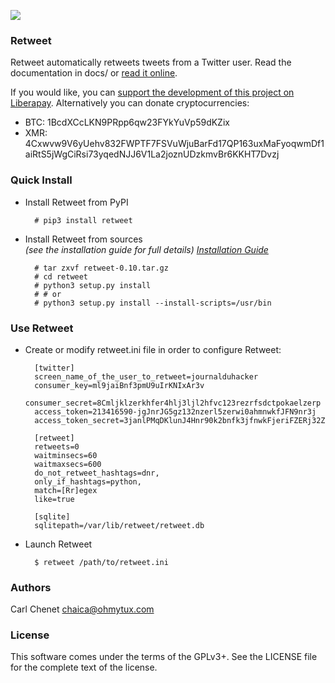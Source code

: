 [<img src="https://api.travis-ci.org/chaica/retweet.svg?branch=master">](https://travis-ci.org/chaica/retweet)
### Retweet 

Retweet automatically retweets tweets from a Twitter user. Read the documentation in docs/
or [read it online](https://retweet.readthedocs.org/en/latest/).

If you would like, you can [support the development of this project on Liberapay](https://liberapay.com/carlchenet/).
Alternatively you can donate cryptocurrencies:

- BTC: 1BcdXCcLKN9PRpp6qw23FYkYuVp59dKZix
- XMR: 4Cxwvw9V6yUehv832FWPTF7FSVuWjuBarFd17QP163uxMaFyoqwmDf1aiRtS5jWgCiRsi73yqedNJJ6V1La2joznUDzkmvBr6KKHT7Dvzj

### Quick Install

* Install Retweet from PyPI

        # pip3 install retweet

* Install Retweet from sources    
  *(see the installation guide for full details)
  [Installation Guide](http://retweet.readthedocs.org/en/latest/install.html)*
  

        # tar zxvf retweet-0.10.tar.gz
        # cd retweet
        # python3 setup.py install
        # # or
        # python3 setup.py install --install-scripts=/usr/bin

### Use Retweet

* Create or modify retweet.ini file in order to configure Retweet:

        [twitter]
        screen_name_of_the_user_to_retweet=journalduhacker
        consumer_key=ml9jaiBnf3pmU9uIrKNIxAr3v
        consumer_secret=8Cmljklzerkhfer4hlj3ljl2hfvc123rezrfsdctpokaelzerp
        access_token=213416590-jgJnrJG5gz132nzerl5zerwi0ahmnwkfJFN9nr3j
        access_token_secret=3janlPMqDKlunJ4Hnr90k2bnfk3jfnwkFjeriFZERj32Z

        [retweet]
        retweets=0
        waitminsecs=60
        waitmaxsecs=600
        do_not_retweet_hashtags=dnr,
        only_if_hashtags=python,
        match=[Rr]egex
        like=true

        [sqlite]
        sqlitepath=/var/lib/retweet/retweet.db

* Launch Retweet

        $ retweet /path/to/retweet.ini

### Authors

Carl Chenet <chaica@ohmytux.com>

### License

This software comes under the terms of the GPLv3+. See the LICENSE file for the complete text of the license.
